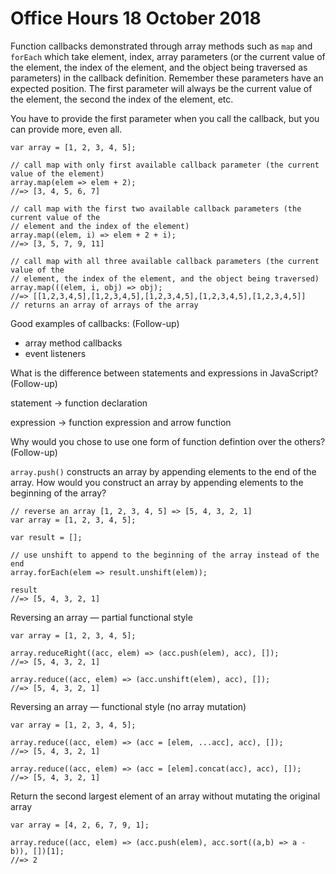 # Office Hours 18 October 2018

Function callbacks demonstrated through array methods such as `map` and `forEach` which take element, index, array parameters (or the current value of the element, the index of the element, and the object being traversed as parameters) in the callback definition. Remember these parameters have an expected position. The first parameter will always be the current value of the element, the second the index of the element, etc.

You have to provide the first parameter when you call the callback, but you can provide more, even all.

```
var array = [1, 2, 3, 4, 5];

// call map with only first available callback parameter (the current value of the element)
array.map(elem => elem + 2);
//=> [3, 4, 5, 6, 7]

// call map with the first two available callback parameters (the current value of the
// element and the index of the element)
array.map((elem, i) => elem + 2 + i);
//=> [3, 5, 7, 9, 11]

// call map with all three available callback parameters (the current value of the
// element, the index of the element, and the object being traversed)
array.map(((elem, i, obj) => obj);
//=> [[1,2,3,4,5],[1,2,3,4,5],[1,2,3,4,5],[1,2,3,4,5],[1,2,3,4,5]]
// returns an array of arrays of the array
```

Good examples of callbacks: (Follow-up)

- array method callbacks
- event listeners

What is the difference between statements and expressions in JavaScript? (Follow-up)

statement -> function declaration

expression -> function expression and arrow function

Why would you chose to use one form of function defintion over the others? (Follow-up)

`array.push()` constructs an array by appending elements to the end of the array. How would you construct an array by appending elements to the beginning of the array?

```
// reverse an array [1, 2, 3, 4, 5] => [5, 4, 3, 2, 1]
var array = [1, 2, 3, 4, 5];

var result = [];

// use unshift to append to the beginning of the array instead of the end
array.forEach(elem => result.unshift(elem));

result
//=> [5, 4, 3, 2, 1]
```

Reversing an array — partial functional style

```
var array = [1, 2, 3, 4, 5];

array.reduceRight((acc, elem) => (acc.push(elem), acc), []);
//=> [5, 4, 3, 2, 1]

array.reduce((acc, elem) => (acc.unshift(elem), acc), []);
//=> [5, 4, 3, 2, 1]
```

Reversing an array — functional style (no array mutation)

```
var array = [1, 2, 3, 4, 5];

array.reduce((acc, elem) => (acc = [elem, ...acc], acc), []);
//=> [5, 4, 3, 2, 1]

array.reduce((acc, elem) => (acc = [elem].concat(acc), acc), []);
//=> [5, 4, 3, 2, 1]
```

Return the second largest element of an array without mutating the original array

```
var array = [4, 2, 6, 7, 9, 1];

array.reduce((acc, elem) => (acc.push(elem), acc.sort((a,b) => a - b)), [])[1];
//=> 2
```
